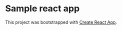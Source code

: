 # Sample react app

This project was bootstrapped with [Create React App](https://github.com/facebook/create-react-app).

